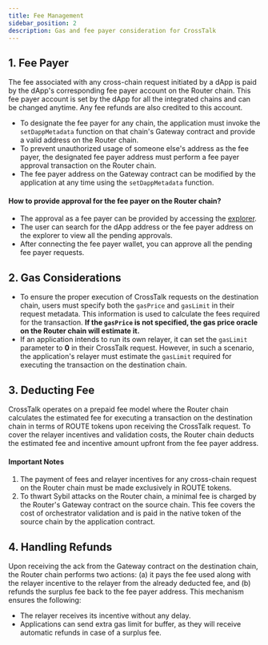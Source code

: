 ```yaml
---
title: Fee Management
sidebar_position: 2
description: Gas and fee payer consideration for CrossTalk
---
```


## 1. Fee Payer
The fee associated with any cross-chain request initiated by a dApp is paid by the dApp's corresponding fee payer account on the Router chain. This fee payer account is set by the dApp for all the integrated chains and can be changed anytime. Any fee refunds are also credited to this account.

* To designate the fee payer for any chain, the application must invoke the `setDappMetadata` function on that chain's Gateway contract and provide a valid address on the Router chain.
* To prevent unauthorized usage of someone else's address as the fee payer, the designated fee payer address must perform a fee payer approval transaction on the Router chain.
* The fee payer address on the Gateway contract can be modified by the application at any time using the `setDappMetadata` function.

#### How to provide approval for the fee payer on the Router chain?
* The approval as a fee payer can be provided by accessing the [explorer](https://explorer.testnet.routerchain.dev/feePayer).
* The user can search for the dApp address or the fee payer address on the explorer to view all the pending approvals.
* After connecting the fee payer wallet, you can approve all the pending fee payer requests.

## 2. Gas Considerations
* To ensure the proper execution of CrossTalk requests on the destination chain, users must specify both the `gasPrice` and `gasLimit` in their request metadata. This information is used to calculate the fees required for the transaction. **If the `gasPrice` is not specified, the gas price oracle on the Router chain will estimate it.**
* If an application intends to run its own relayer, it can set the `gasLimit` parameter to **0** in their CrossTalk request. However, in such a scenario, the application's relayer must estimate the `gasLimit` required for executing the transaction on the destination chain.

## 3. Deducting Fee

CrossTalk operates on a prepaid fee model where the Router chain calculates the estimated fee for executing a transaction on the destination chain in terms of ROUTE tokens upon receiving the CrossTalk request. To cover the relayer incentives and validation costs, the Router chain deducts the estimated fee and incentive amount upfront from the fee payer address.

#### Important Notes

1. The payment of fees and relayer incentives for any cross-chain request on the Router chain must be made exclusively in ROUTE tokens.
2. To thwart Sybil attacks on the Router chain, a minimal fee is charged by the Router's Gateway contract on the source chain. This fee covers the cost of orchestrator validation and is paid in the native token of the source chain by the application contract.

## 4. Handling Refunds

Upon receiving the ack from the Gateway contract on the destination chain, the Router chain performs two actions: (a) it pays the fee used along with the relayer incentive to the relayer from the already deducted fee, and (b) refunds the surplus fee back to the fee payer address. This mechanism ensures the following:
* The relayer receives its incentive without any delay.
* Applications can send extra gas limit for buffer, as they will receive automatic refunds in case of a surplus fee.
